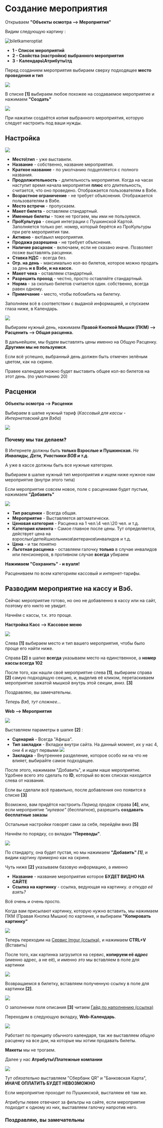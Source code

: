 
# Создание мероприятия

Открываем **"Объекты осмотра --> Мероприятия"** 

Видим следующую картину :

![biletkameroptiat](https://i.imgur.com/sWjvmeX.png)

- **1 - Список мероприятий**
- **2 - Свойства (настройки) выбранного мероприятия**
- **3 - Календарь\Атрибуты\тд**

Перед созданием мероприятия выбираем сверху подходящее **место проведения и тип**

![](https://i.imgur.com/UlwY8tF.png)

В списке **[1]** выбираем любое похожее на создаваемое мероприятие и нажимаем **"Создать"**

![](https://i.imgur.com/h2CHGzS.png)

При нажатии создаётся *копия* выбранного мероприятия, которую следует настроить под ваши нужды.

## Настройка

![](https://i.imgur.com/R7SLxW0.png)
- **Место\тип** - уже выставили.
- **Название** - собственно, название мероприятия.
- **Краткое название** - по умолчанию подцепляется с полного названия.
- **Продолжительность** - длительность мероприятия. Когда на часах наступит время начала мероприятия **плюс** его длительность, считается, что оно проведено. Отображается пользователям в Вэбе.
- **Возрастное ограничение** - не требует объяснения. Отображается пользователям в Вэбе.
- **Место встречи** - пропускаем.
- **Макет билета** - оставляем стандартный.
- **Именные билеты** - тоже не трогаем, мы ими не пользуемся.
- **ПроКультура** - секция интеграции с Пушкинской Картой. Заполняется только рег. номер, который берётся из ПроКультуры при реге мероприятия там.
- **Активно** - вкл\выкл мероприятия.
- **Продажа разрешена** - не требует объяснения.
- **Наличие расценок** - включаем, если не сказано иначе. Позволяет позже выставлять расценки.
- **Ставка НДС** - всегда без.
- **Огр. на день** - максимально кол-во билетов, которое можно продать за день **и в Вэбе, и на кассе.**
- **Макет чека** - оставляем стандартный.
- **Разрешить проход** - честно, просто оставляйте стандартный.
- **Норма** - за сколько билетов считается один. собственно, всегда равен одному.
- **Примечание** - место, чтобы побомбить на билетку.

Заполняем всё в соответствии с выданой информацией, и спускаем глаза ниже, в Календарь.

![](https://i.imgur.com/G2PLktz.png)

Выбираем нужный день, нажимаем **Правой Кнопкой Мышки (ПКМ) --> Расценить --> Общая расценка.**

В дальнейшем, мы будем выставлять цены именно на Общую Расценку. **Другими мы не пользуемся**.

Если всё успешно, выбранный день должен быть отмечен зелёным цветом, как на скрине.

Правее календаря можно будет выставить общее кол-во билетов на этот день. (по умолчанию 20)

## Расценки
**Объекты осмотра --> Расценки**

Выбираем в шапке нужный тариф (*Кассовый для кассы - Интернетовский для Вэба*)

![](https://i.imgur.com/D8RzDnm.png)

### Почему мы так делаем?
В Интернете должны быть **только Взрослые и Пушкинская.** *Не **Инвалиды, Дети, Участники ВОВ и т.д.***

А уже в кассе должны быть все нужные категории.


Выбираем в шапке нужный тип мероприятия и ищем ниже нужное нам мероприятие (внутри этого типа)

Если мероприятие совсем новое, поле с расценками будет пустым, нажимаем **"Добавить"**

![](https://i.imgur.com/8Y5UVlN.png)

- **Тип расценки** - Всегда общая.
- **Мероприятие** - Выставляется автоматически.
- **Ценовая категория** - Расценка на 1 чел.\4 чел.\20 чел. и т.д.
- **Категория клиента** - Самое главное после цены. Тут определяется, действует цена на взрослых\детей\школьников\ветеранов\инвалидов и т.д.
- **Цена** - и так понятно
- **Льготная расценка** - оставляем галочку **только** в случае инвалидов или пенсионеров, в противном случае **всегда** убираем

**Нажимаем "Сохранить" - и вуаля!**

Расцениваем по всем категориям кассовый и интернет-тарифы.

## Разводим мероприятие на кассу и Вэб.
Сейчас мероприятие готово, но оно не добавленно в кассу или на сайт, поэтому его никто не увидит.

Начнём с кассы, т.к. это проще.

**Настройка Касс --> Кассовое меню**

![](https://i.imgur.com/VHb6QtC.png)

Слева **[1]** выбираем место и тип вашего мероприятия, чтобы было проще его найти ниже.

Справа **[2]** в шапке **всегда** указываем место на единственное, а **номер кассы всегда 102**

После того, как нашли своё мероприятие слева **[1]**, выбираем справа **[2]** самую подходящую секцию, и, выделив её кликом, перетаскиваем мероприятие зажатой мышкой внутрь этой секции, *вниз*. **[3]**

Поздравляю, вы замечательны.

*Теперь Вэб, тут сложнее...*

**Web --> Мероприятия <Web>**

![](https://i.imgur.com/JIKnsp4.png)

Выставляем параметры в шапке **[2]** :
- **Сценарий** - Всегда "Афиша".
- **Тип закладки** - Вкладки внутри сайта. На данный момент, их у нас 4, они 4 и идут первыми
![](https://i.imgur.com/7b60ipI.png)
- **Закладка** - Внутреннее разделение, которое особо ни на что не влияет, выбирайте самое подходящее.

После этого, нажимаем "Добавить", и ищем наше мероприятие. Удобнее всего это сделать по **ID**, который во всех списках находится слева от названия.

Если вы сделали всё правильно, после добавления оно появится в списке **[3]**

Возможно, вам придётся настроить *Период продаж* справа **[4]**, или, если мероприятие *"нулевое"* (бесплатное), разрешить **создавать бесплатные заказы**

Остальные настройки говорят сами за себя, перейдём вниз **[5]**

Начнём по порядку, со вкладки **"Переводы"**.

![](https://i.imgur.com/wtieHfn.png)

По стандарту, она будет пустая, но мы нажимаем **"Добавить" *[1]***, и видим картину *примерно* как на скрине. 

Чуть ниже **[2]** указываем базовую информацию, а именно

- **Название** - название мероприятия которое **БУДЕТ ВИДНО НА САЙТЕ**
- **Ссылка на картинку** - ссылка, ведующая на картинку.
*а откуда её взять?*

Всё очень и очень просто.

Когда вам присылают картинку, которую нужно вставить, мы нажимаем ПКМ (Правая Кнопка Мышки) по картинке, и выбираем **"Копировать картинку"**

![](https://i.imgur.com/abymLhc.png)

Теперь переходим на [Сервис Imgur (ссылка)](https://imgur.com/), и нажимаем **CTRL+V** (Вставить)

После того, как картинка загрузится на сервис, **копируем её *адрес*** (именно адрес, а не её), и именно *это* мы вставляем в поле для картинки

![](https://i.imgur.com/suAl5L2.png)

Возвращаемся в билетку, вставляем полученную ссылку в поле для картинки **[2]**.

![](https://i.imgur.com/wtieHfn.png)

О заполнении поля описания **[3]** читаем [Гайд по наполнению (ссылка)](https://github.com/lap-does-things/biletka/blob/main/napolnenie.md)

Переходим в следующую вкладку, **Web-Календарь**.

![](https://i.imgur.com/IZHXu22.png)

Работает по принципу обычного календаря, так же выставляем *общую* расценку на все дни, на которые мы хотим продавать билеты.

**Макеты** мы не трогаем.

Далее у нас **Атрибуты\Платежные компании**

![](https://i.imgur.com/pa9Nib1.png)

Тут *обязательно* выставляем "Сбербанк QR" и "Банковская Карта", **ИНАЧЕ ОПЛАТИТЬ БУДЕТ НЕВОЗМОЖНО**

Если мероприятие проходит по Пушкинской, высталяем её там же.

Атрибуты левее отвечают за фильтры на сайте, если мероприятие подходит к одному из них, выставляем галочку напротив него.

### Поздравляю, вы замечательны
